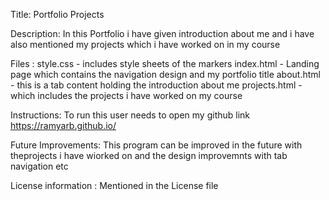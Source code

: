 Title: Portfolio Projects

Description:
In this Portfolio i have given introduction about me and i have also mentioned my projects which i have worked on in my course

Files : 
style.css - includes style sheets of the markers
index.html - Landing page which contains the navigation design and my portfolio title
about.html - this is a tab content holding the introduction about me
projects.html - which includes the projects i have worked on my course

Instructions: 
To run this user needs to open my github link https://ramyarb.github.io/

Future Improvements:
This program can be improved in the future with theprojects i have wiorked on and the design improvemnts with tab navigation etc


License information : Mentioned in the License file





